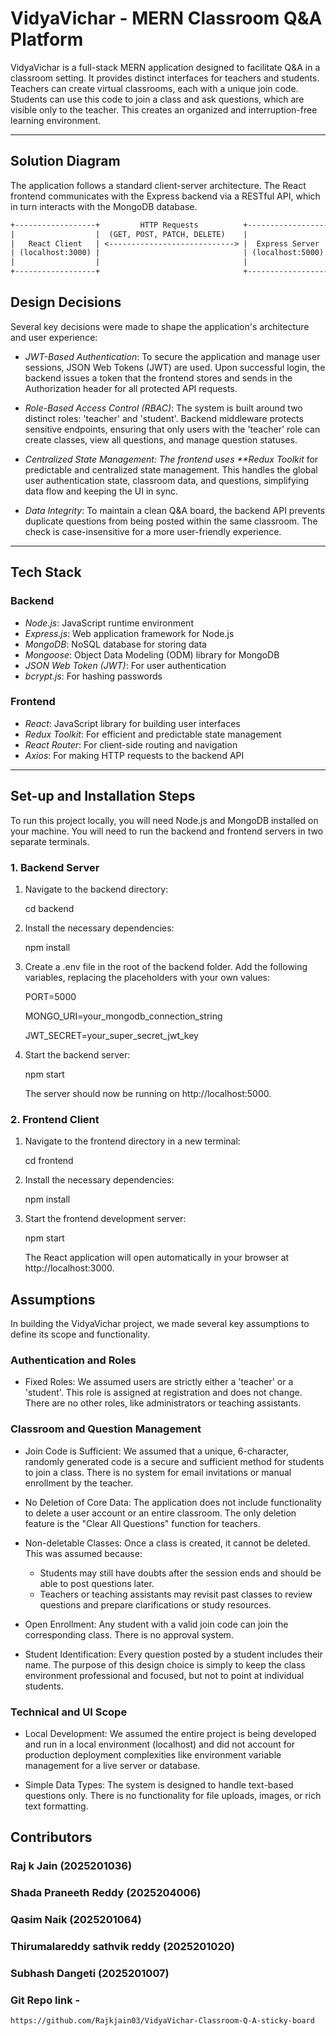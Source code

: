 # VidyaVichar - MERN Classroom Q&A Platform

VidyaVichar is a full-stack MERN application designed to facilitate Q&A in a classroom setting. It provides distinct interfaces for teachers and students. Teachers can create virtual classrooms, each with a unique join code. Students can use this code to join a class and ask questions, which are visible only to the teacher. This creates an organized and interruption-free learning environment.

---

## Solution Diagram

The application follows a standard client-server architecture. The React frontend communicates with the Express backend via a RESTful API, which in turn interacts with the MongoDB database.

```txt
+------------------+         HTTP Requests          +------------------+       DB Queries         +-----------------+
|                  |  (GET, POST, PATCH, DELETE)    |                  |  (find, create, save)    |                 |
|   React Client   | <----------------------------> |  Express Server  |  <-------------------->  |    MongoDB      |
| (localhost:3000) |                                | (localhost:5000) |                          |    (Local)      |
|                  |                                |                  |                          |                 |
+------------------+                                +------------------+                          +-----------------+
```

## Design Decisions

Several key decisions were made to shape the application's architecture and user experience:

- _JWT-Based Authentication_: To secure the application and manage user sessions, JSON Web Tokens (JWT) are used. Upon successful login, the backend issues a token that the frontend stores and sends in the Authorization header for all protected API requests.

- _Role-Based Access Control (RBAC)_: The system is built around two distinct roles: 'teacher' and 'student'. Backend middleware protects sensitive endpoints, ensuring that only users with the 'teacher' role can create classes, view all questions, and manage question statuses.

- _Centralized State Management: The frontend uses \*\*Redux Toolkit_ for predictable and centralized state management. This handles the global user authentication state, classroom data, and questions, simplifying data flow and keeping the UI in sync.

- _Data Integrity_: To maintain a clean Q&A board, the backend API prevents duplicate questions from being posted within the same classroom. The check is case-insensitive for a more user-friendly experience.

---

## Tech Stack

### Backend

- _Node.js_: JavaScript runtime environment
- _Express.js_: Web application framework for Node.js
- _MongoDB_: NoSQL database for storing data
- _Mongoose_: Object Data Modeling (ODM) library for MongoDB
- _JSON Web Token (JWT)_: For user authentication
- _bcrypt.js_: For hashing passwords

### Frontend

- _React_: JavaScript library for building user interfaces
- _Redux Toolkit_: For efficient and predictable state management
- _React Router_: For client-side routing and navigation
- _Axios_: For making HTTP requests to the backend API

---

## Set-up and Installation Steps

To run this project locally, you will need Node.js and MongoDB installed on your machine. You will need to run the backend and frontend servers in two separate terminals.

### 1. Backend Server

1.  Navigate to the backend directory:

    cd backend

2.  Install the necessary dependencies:

    npm install

3.  Create a .env file in the root of the backend folder. Add the following variables, replacing the placeholders with your own values:

    PORT=5000

    MONGO_URI=your_mongodb_connection_string

    JWT_SECRET=your_super_secret_jwt_key

4.  Start the backend server:

    npm start

    The server should now be running on http://localhost:5000.

### 2. Frontend Client

1.  Navigate to the frontend directory in a new terminal:

    cd frontend

2.  Install the necessary dependencies:

    npm install

3.  Start the frontend development server:

    npm start

    The React application will open automatically in your browser at http://localhost:3000.

## Assumptions

In building the VidyaVichar project, we made several key assumptions to define its scope and functionality.

### Authentication and Roles

- Fixed Roles: We assumed users are strictly either a 'teacher' or a 'student'. This role is assigned at registration and does not change. There are no other roles, like administrators or teaching assistants.

### Classroom and Question Management

- Join Code is Sufficient: We assumed that a unique, 6-character, randomly generated code is a secure and sufficient method for students to join a class. There is no system for email invitations or manual enrollment by the teacher.

- No Deletion of Core Data: The application does not include functionality to delete a user account or an entire classroom. The only deletion feature is the "Clear All Questions" function for teachers.

- Non-deletable Classes: Once a class is created, it cannot be deleted. This was assumed because:

  - Students may still have doubts after the session ends and should be able to post questions later.
  - Teachers or teaching assistants may revisit past classes to review questions and prepare clarifications or study resources.

- Open Enrollment: Any student with a valid join code can join the corresponding class. There is no approval system.

- Student Identification: Every question posted by a student includes their name. The purpose of this design choice is simply to keep the class environment professional and focused, but not to point at individual students.

### Technical and UI Scope

- Local Development: We assumed the entire project is being developed and run in a local environment (localhost) and did not account for production deployment complexities like environment variable management for a live server or database.

- Simple Data Types: The system is designed to handle text-based questions only. There is no functionality for file uploads, images, or rich text formatting.

## Contributors

### Raj k Jain (2025201036)

### Shada Praneeth Reddy (2025204006)

### Qasim Naik (2025201064)

### Thirumalareddy sathvik reddy (2025201020)

### Subhash Dangeti (2025201007)

### Git Repo link -

    https://github.com/Rajkjain03/VidyaVichar-Classroom-Q-A-sticky-board
